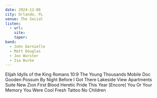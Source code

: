 ```yaml
---
date: 2024-12-06
city: Orlando, FL
venue: The Social
listen:
  - url: 
    site: 
    taper: 
band:
  - John Darnielle
  - Matt Douglas
  - Jon Wurster
  - Isa Burke
---
```

Elijah
Idylls of the King
Romans 10:9
The Young Thousands
Mobile
Doc Gooden
Possum By Night
Before I Got There
Lakeside View Apartments Suite
New Zion
First Blood
Heretic Pride
This Year
[Encore]
You Or Your Memory
You Were Cool
Fresh Tattoo
No Children
